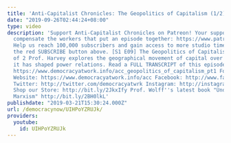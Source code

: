 ```yaml
---
title: 'Anti-Capitalist Chronicles: The Geopolitics of Capitalism (1/2)'
date: "2019-09-26T02:44:24+08:00"
type: video
description: 'Support Anti-Capitalist Chronicles on Patreon! Your support helps us
  compensate the workers that put an episode together: https://www.patreon.com/davidharveyacc
  Help us reach 100,000 subscribers and gain access to more studio time! Please hit
  the red SUBSCRIBE button above. [S1 E09] The Geopolitics of Capitalism - Part 1
  of 2 Prof. Harvey explores the geographical movement of capital over time and how
  it has shaped power relations. Read a FULL TRANSCRIPT of this episode on our website!
  https://www.democracyatwork.info/acc_geopolitics_of_capitalism_pt1 Follow us ONLINE:
  Website: https://www.democracyatwork.info/acc Facebook: http://www.facebook.com/DemocracyatWrk
  Twitter: http://twitter.com/democracyatwrk Instagram: http://instagram.com/democracyatwrk
  Shop our Store: http://bit.ly/2JkxIfy Prof. Wolff''s latest book "Understanding
  Marxism" http://bit.ly/2BH0lkL'
publishdate: "2019-03-21T15:30:24.000Z"
url: /democracynow/UIHPoYZRUJk/
providers:
  youtube:
    id: UIHPoYZRUJk
---
```

